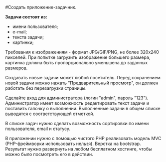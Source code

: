 #Создать приложение-задачник.

**Задачи состоят из:**

* имени пользователя;
* е-mail;
* текста задачи;
* картинки;


Требования к изображениям - формат JPG/GIF/PNG, не более 320х240 пикселей. При попытке загрузить изображение большего размера, картинка должна быть пропорционально уменьшена до заданных размеров.

Создавать новые задачи может любой посетитель. Перед сохранением новой задачи можно нажать "Предварительный просмотр", он должен работать без перезагрузки страницы.

Сделайте вход для администратора (логин "admin", пароль "123"). Администратор имеет возможность редактировать текст задачи и поставить галочку о выполнении. Выполненные задачи в общем списке выводятся с соответствующей отметкой.

В списке задач нужно сделать возможность сортировки по имени пользователя, email и статусу.

В приложении нужно с помощью чистого PHP реализовать модель MVC (PHP-фреймворки использовать нельзя). Верстка на bootstrap. Результат нужно развернуть на любом бесплатном хостинге, чтобы можно было посмотреть его в действии.